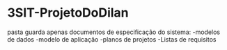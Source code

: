 # 3SIT-ProjetoDoDilan
pasta guarda apenas documentos de especificação do sistema:
-modelos de dados
-modelo de aplicação
-planos de projetos
-Listas de requisitos
